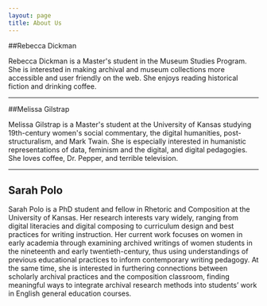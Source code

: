 ```yaml
---
layout: page
title: About Us
---
```



##Rebecca Dickman

Rebecca Dickman is a Master's student in the Museum Studies Program. She is interested in making archival and museum collections more accessible and user friendly on the web. She enjoys reading historical fiction and drinking coffee. 


---

##Melissa Gilstrap

Melissa Gilstrap is a Master's student at the University of Kansas studying 19th-century women's social commentary, the digital humanities, post-structuralism, and Mark Twain. She is especially interested in humanistic representations of data, feminism and the digital, and digital pedagogies. She loves coffee, Dr. Pepper, and terrible television. 

---

## Sarah Polo
 
Sarah Polo is a PhD student and fellow in Rhetoric and Composition at the University of Kansas. Her research interests vary widely, ranging from digital literacies and digital composing to curriculum design and best practices for writing instruction. Her current work focuses on women in early academia through examining archived writings of women students in the nineteenth and early twentieth-century, thus using understandings of previous educational practices to inform contemporary writing pedagogy.  At the same time, she is interested in furthering connections between scholarly archival practices and the composition classroom, finding meaningful ways to integrate archival research methods into students’ work in English general education courses. 